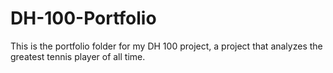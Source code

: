# DH-100-Portfolio
This is the portfolio folder for my DH 100 project, a project that analyzes the greatest tennis player of all time.
